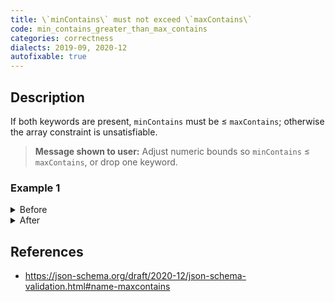 ```yaml
---
title: \`minContains\` must not exceed \`maxContains\`
code: min_contains_greater_than_max_contains
categories: correctness
dialects: 2019-09, 2020-12
autofixable: true
---
```


## Description
If both keywords are present, `minContains` must be ≤ `maxContains`; otherwise the array constraint is unsatisfiable.

> **Message shown to user:**
> Adjust numeric bounds so `minContains` ≤ `maxContains`, or drop one keyword.

### Example 1
<details><summary>Before</summary>

```json
{
  "$schema": "https://json-schema.org/draft/2019-09/schema",
  "type": "array",
  "maxContains": 1,
  "minContains": 3,
  "contains": {
    "type": "string"
  }
}
```
</details>

<details><summary>After</summary>

```json
{
  "$schema": "https://json-schema.org/draft/2019-09/schema",
  "type": "array",
  "maxContains": 3,
  "minContains": 1,
  "contains": {
    "type": "string"
  }
}
```
</details>

## References
* <https://json-schema.org/draft/2020-12/json-schema-validation.html#name-maxcontains>
